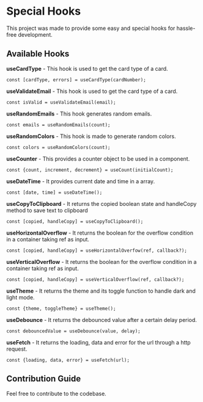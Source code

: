 # Special Hooks

This project was made to provide some easy and special hooks for hassle-free development.

## Available Hooks

**useCardType** - This hook is used to get the card type of a card.

```
const [cardType, errors] = useCardType(cardNumber);
```

**useValidateEmail** - This hook is used to get the card type of a card.

```
const isValid = useValidateEmail(email);
```

**useRandomEmails** - This hook generates random emails.

```
const emails = useRandomEmails(count);
```

**useRandomColors** - This hook is made to generate random colors.

```
const colors = useRandomColors(count);
```

**useCounter** - This provides a counter object to be used in a component.

```
const {count, increment, decrement} = useCount(initialCount);
```

**useDateTime** - It provides current date and time in a array.

```
const [date, time] = useDateTime();
```

**useCopyToClipboard** - It returns the copied boolean state and handleCopy method to save text to clipboard

```
const [copied, handleCopy] = useCopyToClipboard();
```

**useHorizontalOverflow** - It returns the boolean for the overflow condition in a container taking ref as input.

```
const [copied, handleCopy] = useHorizontalOverfow(ref, callback?);
```

**useVerticalOverflow** - It returns the boolean for the overflow condition in a container taking ref as input.

```
const [copied, handleCopy] = useVerticalOverflow(ref, callback?);
```

**useTheme** - It returns the theme and its toggle function to handle dark and light mode.

```
const {theme, toggleTheme} = useTheme();
```

**useDebounce** - It returns the debounced value after a certain delay period.

```
const debouncedValue = useDebounce(value, delay);
```

**useFetch** - It returns the loading, data and error for the url through a http request.

```
const {loading, data, error} = useFetch(url);
```

## Contribution Guide

Feel free to contribute to the codebase.
